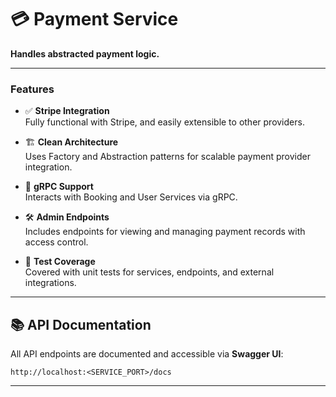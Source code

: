 # 💳 Payment Service

**Handles abstracted payment logic.**

---

### Features

- ✅ **Stripe Integration**  
  Fully functional with Stripe, and easily extensible to other providers.

- 🏗️ **Clean Architecture**  
  Uses Factory and Abstraction patterns for scalable payment provider integration.

- 🔗 **gRPC Support**  
  Interacts with Booking and User Services via gRPC.

- 🛠️ **Admin Endpoints**  
  Includes endpoints for viewing and managing payment records with access control.

- 🧪 **Test Coverage**  
  Covered with unit tests for services, endpoints, and external integrations.

---

## 📚 API Documentation

All API endpoints are documented and accessible via **Swagger UI**:

```
http://localhost:<SERVICE_PORT>/docs
```

---
